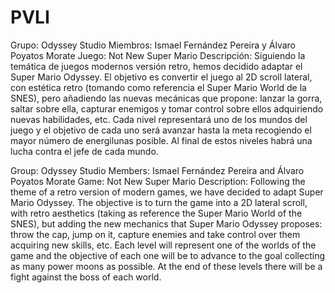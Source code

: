 # PVLI
Grupo: Odyssey Studio
Miembros: Ismael Fernández Pereira y Álvaro Poyatos Morate
Juego: Not New Super Mario
Descripción:
Siguiendo la temática de juegos modernos versión retro, hemos decidido adaptar el Super Mario Odyssey. El objetivo es convertir el juego al 2D scroll lateral, con estética retro (tomando como referencia el Super Mario World de la SNES), pero añadiendo las nuevas mecánicas que propone: lanzar la gorra, saltar sobre ella, capturar enemigos y tomar control sobre ellos adquiriendo nuevas habilidades, etc. Cada nivel representará uno de los mundos del juego y el objetivo de cada uno será avanzar hasta la meta recogiendo el mayor número de energilunas posible. Al final de estos niveles habrá una lucha contra el jefe de cada mundo.

Group: Odyssey Studio
Members: Ismael Fernández Pereira and Álvaro Poyatos Morate
Game: Not New Super Mario
Description:
Following the theme of a retro version of modern games, we have decided to adapt Super Mario Odyssey. The objective is to turn the game into a 2D lateral scroll, with retro aesthetics (taking as reference the Super Mario World of the SNES), but adding the new mechanics that Super Mario Odyssey proposes: throw the cap, jump on it, capture enemies and take control over them acquiring new skills, etc. Each level will represent one of the worlds of the game and the objective of each one will be to advance to the goal collecting as many power moons as possible. At the end of these levels there will be a fight against the boss of each world.
